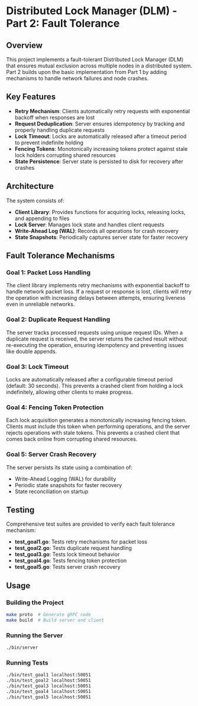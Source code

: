 # Distributed Lock Manager (DLM) - Part 2: Fault Tolerance

## Overview

This project implements a fault-tolerant Distributed Lock Manager (DLM) that ensures mutual exclusion across multiple nodes in a distributed system. Part 2 builds upon the basic implementation from Part 1 by adding mechanisms to handle network failures and node crashes.

## Key Features

- **Retry Mechanism**: Clients automatically retry requests with exponential backoff when responses are lost
- **Request Deduplication**: Server ensures idempotency by tracking and properly handling duplicate requests
- **Lock Timeout**: Locks are automatically released after a timeout period to prevent indefinite holding
- **Fencing Tokens**: Monotonically increasing tokens protect against stale lock holders corrupting shared resources
- **State Persistence**: Server state is persisted to disk for recovery after crashes

## Architecture

The system consists of:

- **Client Library**: Provides functions for acquiring locks, releasing locks, and appending to files
- **Lock Server**: Manages lock state and handles client requests
- **Write-Ahead Log (WAL)**: Records all operations for crash recovery
- **State Snapshots**: Periodically captures server state for faster recovery

## Fault Tolerance Mechanisms

### Goal 1: Packet Loss Handling
The client library implements retry mechanisms with exponential backoff to handle network packet loss. If a request or response is lost, clients will retry the operation with increasing delays between attempts, ensuring liveness even in unreliable networks.

### Goal 2: Duplicate Request Handling
The server tracks processed requests using unique request IDs. When a duplicate request is received, the server returns the cached result without re-executing the operation, ensuring idempotency and preventing issues like double appends.

### Goal 3: Lock Timeout
Locks are automatically released after a configurable timeout period (default: 30 seconds). This prevents a crashed client from holding a lock indefinitely, allowing other clients to make progress.

### Goal 4: Fencing Token Protection
Each lock acquisition generates a monotonically increasing fencing token. Clients must include this token when performing operations, and the server rejects operations with stale tokens. This prevents a crashed client that comes back online from corrupting shared resources.

### Goal 5: Server Crash Recovery
The server persists its state using a combination of:
- Write-Ahead Logging (WAL) for durability
- Periodic state snapshots for faster recovery
- State reconciliation on startup

## Testing

Comprehensive test suites are provided to verify each fault tolerance mechanism:

- **test_goal1.go**: Tests retry mechanisms for packet loss
- **test_goal2.go**: Tests duplicate request handling
- **test_goal3.go**: Tests lock timeout behavior
- **test_goal4.go**: Tests fencing token protection
- **test_goal5.go**: Tests server crash recovery

## Usage

### Building the Project

```bash
make proto  # Generate gRPC code
make build  # Build server and client
```

### Running the Server

```bash
./bin/server
```

### Running Tests

```bash
./bin/test_goal1 localhost:50051
./bin/test_goal2 localhost:50051
./bin/test_goal3 localhost:50051
./bin/test_goal4 localhost:50051
./bin/test_goal5 localhost:50051
```
